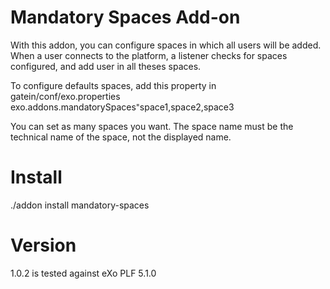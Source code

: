 Mandatory Spaces Add-on
=======

With this addon, you can configure spaces in which all users will be added.
When a user connects to the platform, a listener checks for spaces configured, and add user in all theses spaces.

To configure defaults spaces, add this property in gatein/conf/exo.properties 
exo.addons.mandatorySpaces⁼space1,space2,space3

You can set as many spaces you want. The space name must be the technical name of the space, not the displayed name.

 
Install
=====

./addon install mandatory-spaces


Version
=====

1.0.2 is tested against eXo PLF 5.1.0
